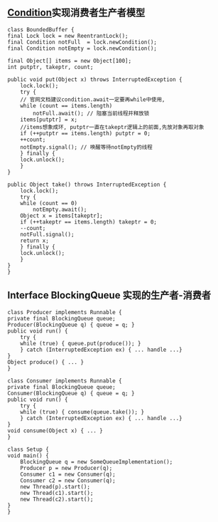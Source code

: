 
## [Condition](https://docs.oracle.com/javase/8/docs/api/index.html)实现消费者生产者模型
    class BoundedBuffer {
    final Lock lock = new ReentrantLock();
    final Condition notFull  = lock.newCondition(); 
    final Condition notEmpty = lock.newCondition(); 

    final Object[] items = new Object[100];
    int putptr, takeptr, count;

    public void put(Object x) throws InterruptedException {
        lock.lock();
        try {
        // 官网文档建议condition.await一定要再while中使用,
        while (count == items.length)
            notFull.await(); // 阻塞当前线程并释放锁
        items[putptr] = x;
        //items想象成环, putptr一直在takeptr逻辑上的前面,先放对象再取对象
        if (++putptr == items.length) putptr = 0;
        ++count;
        notEmpty.signal(); // 唤醒等待notEmpty的线程
        } finally {
        lock.unlock();
        }
    }

    public Object take() throws InterruptedException {
        lock.lock();
        try {
        while (count == 0)
            notEmpty.await();
        Object x = items[takeptr];
        if (++takeptr == items.length) takeptr = 0;
        --count;
        notFull.signal();
        return x;
        } finally {
        lock.unlock();
        }
    }
    }
 


 ## Interface BlockingQueue<E> 实现的生产者-消费者
    class Producer implements Runnable {
    private final BlockingQueue queue;
    Producer(BlockingQueue q) { queue = q; }
    public void run() {
        try {
        while (true) { queue.put(produce()); }
        } catch (InterruptedException ex) { ... handle ...}
    }
    Object produce() { ... }
    }

    class Consumer implements Runnable {
    private final BlockingQueue queue;
    Consumer(BlockingQueue q) { queue = q; }
    public void run() {
        try {
        while (true) { consume(queue.take()); }
        } catch (InterruptedException ex) { ... handle ...}
    }
    void consume(Object x) { ... }
    }

    class Setup {
    void main() {
        BlockingQueue q = new SomeQueueImplementation();
        Producer p = new Producer(q);
        Consumer c1 = new Consumer(q);
        Consumer c2 = new Consumer(q);
        new Thread(p).start();
        new Thread(c1).start();
        new Thread(c2).start();
    }
    }

